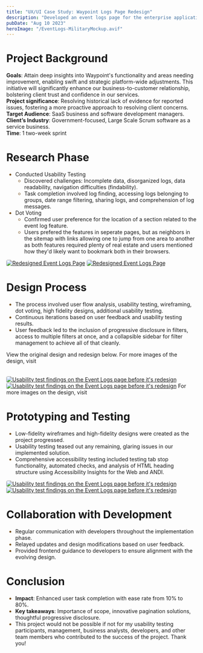 ```yaml
---
title: "UX/UI Case Study: Waypoint Logs Page Redesign"
description: "Developed an event logs page for the enterprise application, Waypoint, aiming to enhance findability and readability to aid users in evaluating application performance."
pubDate: "Aug 10 2023"
heroImage: "/EventLogs-MilitaryMockup.avif"
---
```


<style>
  p{
    margin-bottom:2rem;
  }
    ul li::marker{
       color:#754d18; 
    }
img {
    border-radius:4px;
    /* filter: drop-shadow(0px 4px 5px #1C25204D); */
}
</style>

# Project Background
<!-- - Developed an event logs page for the enterprise application, Waypoint, aiming to enhance findability and readability to aid users in evaluating application performance.
- Addressed issues with event logs to uncover unnoticed bugs and improve user experience. -->
**Goals**: Attain deep insights into Waypoint's functionality and areas needing improvement, enabling swift and strategic platform-wide adjustments. This initiative will significantly enhance our business-to-customer relationship, bolstering client trust and confidence in our services.
<br>**Project significance**: Resolving historical lack of evidence for reported issues, fostering a more proactive approach to resolving client concerns.
<br>**Target Audience**: SaaS business and software development managers.
<br>**Client’s Industry**: Government-focused, Large Scale Scrum software as a service business.
<br>**Time**: 1 two-week sprint

# Research Phase
- Conducted Usability Testing
    - Discovered challenges: Incomplete data, disorganized logs, data readability, navigation difficulties (findability).
    - Task completion involved log finding, accessing logs belonging to groups, date range filtering, sharing logs, and comprehension of log messages. 
- Dot Voting
    - Confirmed user preference for the location of a section related to the event log feature. 
    - Users prefered the features in seperate pages, but as neighbors in the sitemap with links allowing one to jump from one area to another as both features required plenty of real estate and users mentioned how they'd likely want to bookmark both in their browsers.

[![Redesigned Event Logs Page](/212-RMO-BeforeTest-EventLogsPage.avif)](/212-RMO-BeforeTest-EventLogsPage.avif)
[![Redesigned Event Logs Page](/212-RMO-EventLogsPage-DotVoting-01.avif)](/212-RMO-EventLogsPage-DotVoting-01.avif)

# Design Process
- The process involved user flow analysis, usability testing, wireframing, dot voting, high fidelity designs, additional usability testing.
- Continuous iterations based on user feedback and usability testing results.
- User feedback led to the inclusion of progressive disclosure in filters, access to multiple filters at once, and a collapsible sidebar for filter management to achieve all of that cleanly.

View the original design and redesign below. For more images of the design, visit

[![Usability test findings on the Event Logs page before it's redesign](/212-RMO-EventLogsPage-OldDesign-01.avif)](../../../public/212-RMO-EventLogsPage-OldDesign-01.avif)
[![Usability test findings on the Event Logs page before it's redesign](/212-RMO-EventLogsPage-NewDesign-01.avif)](../../../public/212-RMO-EventLogsPage-NewDesign-01.avif)
For more images on the design, visit

# Prototyping and Testing
- Low-fidelity wireframes and high-fidelity designs were created as the project progressed.
- Usability testing teased out any remaining, glaring issues in our implemented solution.
- Comprehensive accessibility testing included testing tab stop functionality, automated checks, and analysis of HTML heading structure using Accessibility Insights for the Web and ANDI.

[![Usability test findings on the Event Logs page before it's redesign](/212-RMO-PostTest-EventLogsPage.avif)](/212-RMO-PostTest-EventLogsPage.avif)
[![Usability test findings on the Event Logs page before it's redesign](/212-RMO-EventLogsPage-AccessibilityTesting.avif)](/212-RMO-EventLogsPage-AccessibilityTesting.avif)


# Collaboration with Development
- Regular communication with developers throughout the implementation phase.
- Relayed updates and design modifications based on user feedback.
- Provided frontend guidance to developers to ensure alignment with the evolving design.

# Conclusion
- **Impact**: Enhanced user task completion with ease rate from 10% to 80%.
- **Key takeaways**: Importance of scope, innovative pagination solutions, thoughtful progressive disclosure.
- This project would not be possible if not for my usability testing participants, management, business analysts, developers, and other team members who contributed to the success of the project. Thank you!